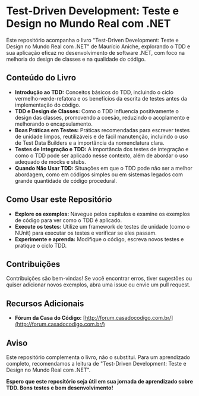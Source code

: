 # Test-Driven Development: Teste e Design no Mundo Real com .NET

Este repositório acompanha o livro "Test-Driven Development: Teste e Design no Mundo Real com .NET" de Maurício Aniche, explorando o TDD e sua aplicação eficaz no desenvolvimento de software .NET, com foco na melhoria do design de classes e na qualidade do código.

## Conteúdo do Livro

* **Introdução ao TDD:** Conceitos básicos do TDD, incluindo o ciclo vermelho-verde-refatora e os benefícios da escrita de testes antes da implementação do código.
* **TDD e Design de Classes:** Como o TDD influencia positivamente o design das classes, promovendo a coesão, reduzindo o acoplamento e melhorando o encapsulamento.
* **Boas Práticas em Testes:** Práticas recomendadas para escrever testes de unidade limpos, reutilizáveis e de fácil manutenção, incluindo o uso de Test Data Builders e a importância da nomenclatura clara.
* **Testes de Integração e TDD:** A importância dos testes de integração e como o TDD pode ser aplicado nesse contexto, além de abordar o uso adequado de mocks e stubs.
* **Quando Não Usar TDD:** Situações em que o TDD pode não ser a melhor abordagem, como em códigos simples ou em sistemas legados com grande quantidade de código procedural.

## Como Usar este Repositório

* **Explore os exemplos:** Navegue pelos capítulos e examine os exemplos de código para ver como o TDD é aplicado.
* **Execute os testes:** Utilize um framework de testes de unidade (como o NUnit) para executar os testes e verificar se eles passam.
* **Experimente e aprenda:** Modifique o código, escreva novos testes e pratique o ciclo TDD.

## Contribuições

Contribuições são bem-vindas! Se você encontrar erros, tiver sugestões ou quiser adicionar novos exemplos, abra uma issue ou envie um pull request.

## Recursos Adicionais

* **Fórum da Casa do Código:** [http://forum.casadocodigo.com.br/](http://forum.casadocodigo.com.br/)

## Aviso

Este repositório complementa o livro, não o substitui. Para um aprendizado completo, recomendamos a leitura de "Test-Driven Development: Teste e Design no Mundo Real com .NET".

**Espero que este repositório seja útil em sua jornada de aprendizado sobre TDD. Bons testes e bom desenvolvimento!** 
